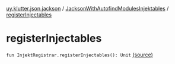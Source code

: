 [uy.klutter.json.jackson](../index.md) / [JacksonWithAutofindModulesInjektables](index.md) / [registerInjectables](.)


# registerInjectables
<code>fun InjektRegistrar.registerInjectables(): Unit</code> [(source)](https://github.com/kohesive/klutter/blob/master/json-jackson-jdk6/src/main/kotlin/uy/klutter/json/jackson/Injektable.kt#L25)<br/>


